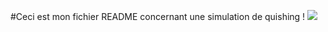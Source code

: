 #Ceci est mon fichier README concernant une simulation de quishing !
<img src="https://t.bkit.co/w_669665fb1d0b7.gif" />
